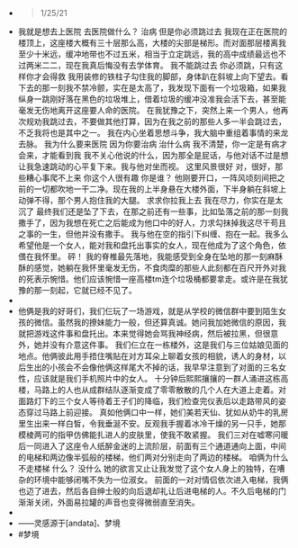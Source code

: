 - > 1/25/21
- 我就是想去上医院
  去医院做什么？
  治病
  但是你必须跳过去
  我现在正在医院的楼顶上，这座楼大概有三十层那么高，大楼的尖部是梯形。而对面那层楼离我至少十米远，缓冲地带也不过五米，相当于立定跳远，我的高中成绩最远也不过两米二二，现在我真后悔没有去学体育。
  我不能跳过去
  你必须跳，只有这样你才会得救
  我用装修的铁柱子勾住我的脚部，身体趴在斜坡上向下望去。看下去的那一刻我不禁冷颤，实在是太高了，我发现下面有一个垃圾箱，如果我纵身一跳刚好落在黑色的垃圾堆上，借着垃圾的缓冲没准我会活下去，甚至能毫发无伤地离开这座要人命的医院。
  在我犹豫之下，突然上来一个男人，他再次规劝我跳过去，不要做其他打算，因为在我之前的那些人多一半会跳过去，不乏我将也是其中之一。
  我在内心坐着思想斗争，我大脑中重组着事情的来龙去脉。
  我为什么要来医院
  因为你要治病
  治什么病
  我不清楚，你一定是有病才会来，才能看到我
  我不关心他说的什么，因为那全是屁话，与他对话不过是想让我急速跳动的心平复下来。我与他对坐而视。
  这里风景很好
  对，很好，那些糟心事爬不上来
  你这个人很有趣
  你是谁？
  他刚要开口，一阵风顷刻间把之前的一切都吹地一干二净。现在我的上半身悬在大楼外面，下半身躺在斜坡上动弹不得，那个男人抱住我的大腿。
  求求你拉我上去
  我在尽力，你实在是太沉了
  最终我们还是坠了下去，在那之前还有一些事，比如坠落之前的那一刻我撒手了，因为我想在死亡之后能成为他口中的好人，力求勾抹掉我这尽干苟且之事的一生，但他并没有撒手。
  我与他在空的指引下纠缠、抱在一起。我多么希望他是一个女人，能对我和盘托出事实的女人，现在他成为了这个角色，依偎在我怀里。
  砰！
  我的脊椎最先落地，我能感受到全身在坠地的那一刻麻酥酥的感觉，她躺在我怀里毫发无伤，不食肉糜的那些人此刻都在百尺开外对我的死表示惋惜。他们应该惋惜一座高楼tm连个垃圾桶都要拿走。或许是在我犹豫的那一刻起，它就已经不见了。
-
- 他俩是我的好哥们，我们仨玩了一场游戏，就是从学校的微信群中要到陌生女孩的微信。虽然我的撩妹能力一般，但还算真诚。她问我加她微信的原因，我就把游戏这件事和盘托出。本来觉得她会骂我神经病，然后被拉黑，但很意外，她并没有介意这件事。
  我们仨立在一栋楼外，这是我们与三位姑娘见面的地点。他俩彼此用手捂住嘴贴在对方耳朵上聊着女孩的相貌，诱人的身材，以后生出的小孩会不会像他俩这样尾大不掉的话，我早早注意到了对面的三名女性，应该就是我们手机照片中的女人。
  十分钟后熙熙攘攘的一群人涌进这栋高楼，马路上的人也从成群结队逐渐变成了零零散散的几个人在大道上走着。对面路灯下的三个女人等待着王子们的降临，我们检查完仪表后以走路带风的姿态穿过马路上前迎接。
  真如他俩口中一样，她们美若天仙、犹如从奶牛的乳房里生出来一样白皙，令我垂涎不安。反观我手握着冰冷干燥的另一只手，她那模棱两可的指甲仿佛能扎进人的皮肤里，使我不敢紧握。
  我们三对在嘘寒问暖后一同进入了这座令人纸醉金迷的上流阶层，前面有三个通道通向上面，中间的电梯和两边像半弧般的楼梯，他们两对分别走向了两边的楼梯。
  咱俩为什么不走楼梯
  什么？
  没什么
  她的欲言又止让我发觉了这个女人身上的独特，在嘈杂的环境中能够闭嘴不失为一位淑女。
  前面的一对对情侣依次进入电梯，我俩也迈了进去，然后各自绅士般的向后退却礼让后进电梯的人。不久后电梯的门渐渐关闭，外面易拉罐的声音也变得微弱直至消失。
-
- ——灵感源于[andata]、梦境
- #梦境